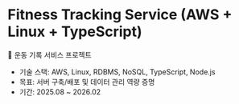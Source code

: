 # Fitness Tracking Service (AWS + Linux + TypeScript)

📌 운동 기록 서비스 프로젝트  
- 기술 스택: AWS, Linux, RDBMS, NoSQL, TypeScript, Node.js  
- 목표: 서버 구축/배포 및 데이터 관리 역량 증명  
- 기간: 2025.08 ~ 2026.02